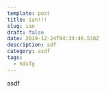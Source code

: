 ```yaml
---
template: post
title: ian!!!
slug: ian
draft: false
date: 2019-12-24T04:34:46.530Z
description: sdf
category: asdf
tags:
  - hdsfg
---
```

asdf
